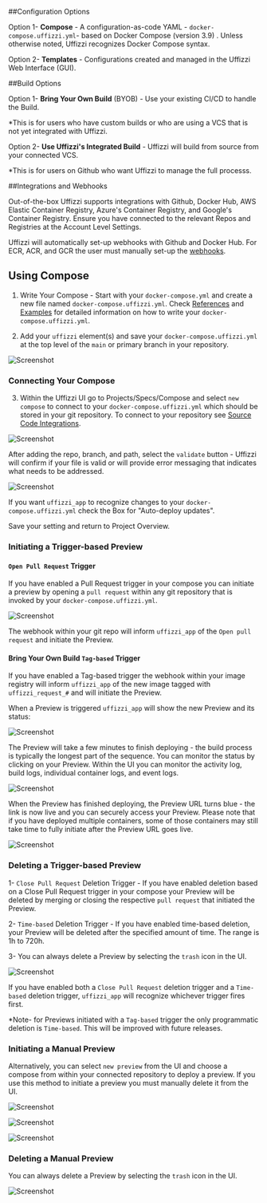 ##Configuration Options

Option 1- **Compose**  - A configuration-as-code YAML - `docker-compose.uffizzi.yml`- based on Docker Compose (version 3.9) .
            Unless otherwise noted, Uffizzi recognizes Docker Compose syntax.

Option 2- **Templates** - Configurations created and managed in the Uffizzi Web Interface (GUI).

##Build Options

Option 1- **Bring Your Own Build** (BYOB) - Use your existing CI/CD to handle the Build. 
     
   *This is for users who have custom builds or who are using a VCS that is not yet integrated with Uffizzi.

Option 2- **Use Uffizzi's Integrated Build** - Uffizzi will build from source from your connected VCS.

   *This is for users on Github who want Uffizzi to manage the full processs.

##Integrations and Webhooks

Out-of-the-box Uffizzi supports integrations with Github, Docker Hub, AWS Elastic Container Registry, Azure's Container Registry, and Google's Container Registry.  Ensure you have connected to the relevant Repos and Registries at the Account Level Settings.  

Uffizzi will automatically set-up webhooks with Github and Docker Hub.  For ECR, ACR, and GCR the user must manually set-up the [webhooks](config/container-registry-integrations.md).

## Using Compose

1. Write Your Compose - Start with your `docker-compose.yml` and create a new file named `docker-compose.uffizzi.yml`.  Check [References](https://docs.uffizzi.com/config/compose-spec/) and [Examples](examples/example-compose.md) for detailed information on how to write your `docker-compose.uffizzi.yml`.  


2. Add your `uffizzi` element(s) and save your `docker-compose.uffizzi.yml` at the top level of the `main` or primary branch in your repository.  

![Screenshot](assets/images/compose-in-git.png)

### Connecting Your Compose

3. Within the Uffizzi UI go to Projects/Specs/Compose and select `new compose` to connect to your `docker-compose.uffizzi.yml` which should be stored in your git repository.  To connect to your repository see [Source Code Integrations](config/git-integrations.md).

![Screenshot](assets/images/compose-one.png)

After adding the repo, branch, and path, select the `validate` button - Uffizzi will confirm if your file is valid or will provide error messaging that indicates what needs to be addressed.

![Screenshot](assets/images/add-compose.png)

If you want `uffizzi_app` to recognize changes to your `docker-compose.uffizzi.yml` check the Box for "Auto-deploy updates".

Save your setting and return to Project Overview.

### Initiating a Trigger-based Preview

#### `Open Pull Request` Trigger 
 If you have enabled a Pull Request trigger in your compose you can initiate a preview by opening a `pull request` within any git repository that is invoked by your `docker-compose.uffizzi.yml`.

![Screenshot](assets/images/open-pr.png)

The webhook within your git repo will inform `uffizzi_app` of the `Open pull request` and initiate the Preview.

#### Bring Your Own Build `Tag-based` Trigger
 If you have enabled a Tag-based trigger the webhook within your image registry will inform `uffizzi_app` of the new image tagged with `uffizzi_request_#` and will initiate the Preview.

When a Preview is triggered `uffizzi_app` will show the new Preview and its status:

![Screenshot](assets/images/initiated-preview.png)

The Preview will take a few minutes to finish deploying - the build process is typically the longest part of the sequence.  You can monitor the status by clicking on your Preview.  Within the UI you can monitor the activity log, build logs, individual container logs, and event logs.

![Screenshot](assets/images/preview-status.png)


When the Preview has finished deploying, the Preview URL turns blue - the link is now live and you can securely access your Preview.  Please note that if you have deployed multiple containers, some of those containers may still take time to fully initiate after the Preview URL goes live.

![Screenshot](assets/images/preview-link-live.png)

### Deleting a Trigger-based Preview

1- `Close Pull Request` Deletion Trigger - If you have enabled deletion based on a Close Pull Request trigger in your compose your Preview will be deleted by merging or closing the respective `pull request` that initiated the Preview.

2- `Time-based` Deletion Trigger - If you have enabled time-based deletion, your Preview will be deleted after the specified amount of time. The range is 1h to 720h.

3- You can always delete a Preview by selecting the `trash` icon in the UI.

![Screenshot](assets/images/delete.png)

If you have enabled both a `Close Pull Request` deletion trigger and a `Time-based` deletion trigger, `uffizzi_app` will recognize whichever trigger fires first.

*Note- for Previews initiated with a `Tag-based` trigger the only programmatic deletion is `Time-based`.  This will be improved with future releases.

### Initiating a Manual Preview

Alternatively, you can select `new preview` from the UI and choose a compose from within your connected repository to deploy a preview.  If you use this method to initiate a preview you must manually delete it from the UI.

![Screenshot](assets/images/compose-two.png)

![Screenshot](assets/images/compose-three.png)

![Screenshot](assets/images/compose-four.png)


### Deleting a Manual Preview

You can always delete a Preview by selecting the `trash` icon in the UI.

![Screenshot](assets/images/delete.png)
